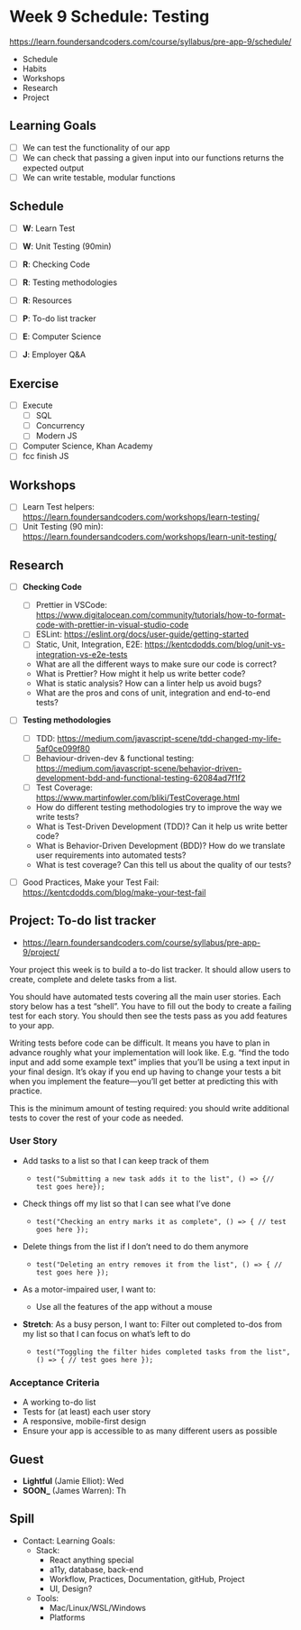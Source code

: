 # Week 9 Schedule: Testing

<https://learn.foundersandcoders.com/course/syllabus/pre-app-9/schedule/>

- Schedule
- Habits
- Workshops
- Research
- Project

## Learning Goals

- [ ] We can test the functionality of our app
- [ ] We can check that passing a given input into our functions returns the expected output
- [ ] We can write testable, modular functions

## Schedule

- [ ] **W**: Learn Test

- [ ] **W**: Unit Testing (90min)
- [ ] **R**: Checking Code
- [ ] **R**: Testing methodologies
- [ ] **R**: Resources
- [ ] **P**: To-do list tracker
- [ ] **E**: Computer Science
- [ ] **J**: Employer Q&A

## Exercise

- [ ] Execute
  - [ ] SQL
  - [ ] Concurrency
  - [ ] Modern JS
- [ ] Computer Science, Khan Academy
- [ ] fcc finish JS

## Workshops

- [ ] Learn Test helpers: <https://learn.foundersandcoders.com/workshops/learn-testing/>
- [ ] Unit Testing (90 min): <https://learn.foundersandcoders.com/workshops/learn-unit-testing/>

## Research

- [ ] **Checking Code**

  - [ ] Prettier in VSCode: <https://www.digitalocean.com/community/tutorials/how-to-format-code-with-prettier-in-visual-studio-code>
  - [ ] ESLint: <https://eslint.org/docs/user-guide/getting-started>
  - [ ] Static, Unit, Integration, E2E: <https://kentcdodds.com/blog/unit-vs-integration-vs-e2e-tests>
  - What are all the different ways to make sure our code is correct?
  - What is Prettier? How might it help us write better code?
  - What is static analysis? How can a linter help us avoid bugs?
  - What are the pros and cons of unit, integration and end-to-end tests?

- [ ] **Testing methodologies**

  - [ ] TDD: <https://medium.com/javascript-scene/tdd-changed-my-life-5af0ce099f80>
  - [ ] Behaviour-driven-dev & functional testing: <https://medium.com/javascript-scene/behavior-driven-development-bdd-and-functional-testing-62084ad7f1f2>
  - [ ] Test Coverage: <https://www.martinfowler.com/bliki/TestCoverage.html>
  - How do different testing methodologies try to improve the way we write tests?
  - What is Test-Driven Development (TDD)? Can it help us write better code?
  - What is Behavior-Driven Development (BDD)? How do we translate user requirements into automated tests?
  - What is test coverage? Can this tell us about the quality of our tests?

- [ ] Good Practices, Make your Test Fail: <https://kentcdodds.com/blog/make-your-test-fail>

## Project: To-do list tracker

- <https://learn.foundersandcoders.com/course/syllabus/pre-app-9/project/>

Your project this week is to build a to-do list tracker. It should allow users to create, complete and delete tasks from a list.

You should have automated tests covering all the main user stories. Each story below has a test “shell”. You have to fill out the body to create a failing test for each story. You should then see the tests pass as you add features to your app.

Writing tests before code can be difficult. It means you have to plan in advance roughly what your implementation will look like. E.g. “find the todo input and add some example text” implies that you’ll be using a text input in your final design. It’s okay if you end up having to change your tests a bit when you implement the feature—you’ll get better at predicting this with practice.

This is the minimum amount of testing required: you should write additional tests to cover the rest of your code as needed.

### User Story

- Add tasks to a list so that I can keep track of them
  - `test("Submitting a new task adds it to the list", () => {// test goes here});`
- Check things off my list so that I can see what I’ve done
  - `test("Checking an entry marks it as complete", () => { // test goes here });`
- Delete things from the list if I don’t need to do them anymore

  - `test("Deleting an entry removes it from the list", () => { // test goes here });`

- As a motor-impaired user, I want to:

  - Use all the features of the app without a mouse

- **Stretch**: As a busy person, I want to: Filter out completed to-dos from my list so that I can focus on what’s left to do
  - `test("Toggling the filter hides completed tasks from the list", () => { // test goes here });`

### Acceptance Criteria

- A working to-do list
- Tests for (at least) each user story
- A responsive, mobile-first design
- Ensure your app is accessible to as many different users as possible

## Guest

- **Lightful** (Jamie Elliot): Wed
- **SOON\_** (James Warren): Th

## Spill

- Contact: Learning Goals:
  - Stack:
    - React anything special
    - a11y, database, back-end
    - Workflow, Practices, Documentation, gitHub, Project
    - UI, Design?
  - Tools:
    - Mac/Linux/WSL/Windows
    - Platforms
